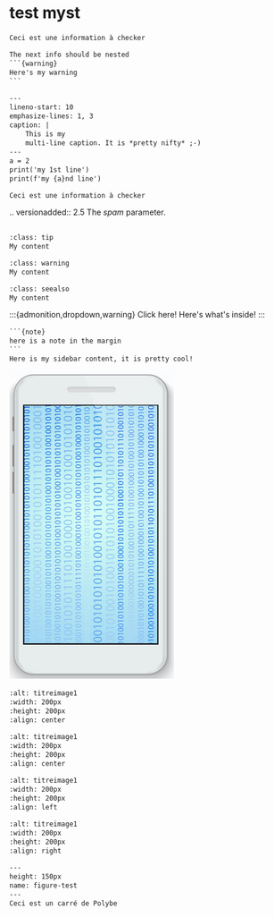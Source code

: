 # test myst

````{seealso} Important
Ceci est une information à checker
````


````{note}
The next info should be nested
```{warning}
Here's my warning
```
````


```{code-block} python
---
lineno-start: 10
emphasize-lines: 1, 3
caption: |
    This is my
    multi-line caption. It is *pretty nifty* ;-)
---
a = 2
print('my 1st line')
print(f'my {a}nd line')
```

````{versionadded} v.2
Ceci est une information à checker
````

.. versionadded:: 2.5
   The *spam* parameter.


```{warning}
```

```{admonition} My title
:class: tip
My content
```

```{admonition} My title
:class: warning
My content
```

```{admonition} My title
:class: seealso
My content
```

:::{admonition,dropdown,warning} Click here!
Here's what's inside!
:::

````{sidebar} **My sidebar title**
```{note}
here is a note in the margin
```
Here is my sidebar content, it is pretty cool!
````



![fishy](images/img1.png)


```{image} images/img1.png
:alt: titreimage1
:width: 200px
:height: 200px
:align: center
```

```{image} images/img2.jpeg
:alt: titreimage1
:width: 200px
:height: 200px
:align: center
```

```{image} images/img3.png
:alt: titreimage1
:width: 200px
:height: 200px
:align: left
```

```{image} images/img4.png
:alt: titreimage1
:width: 200px
:height: 200px
:align: right
```

```{figure} images/img4.png
---
height: 150px
name: figure-test
---
Ceci est un carré de Polybe
```